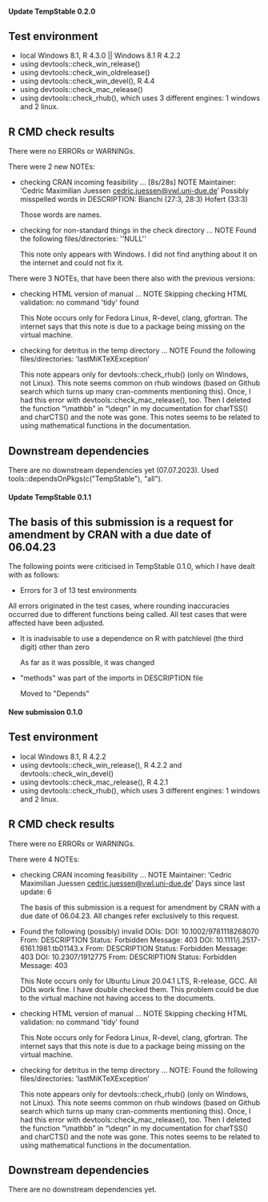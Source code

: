 #### Update TempStable 0.2.0

## Test environment
* local Windows 8.1, R 4.3.0 || Windows 8.1 R 4.2.2
* using devtools::check_win_release()
* using devtools::check_win_oldrelease()
* using devtools::check_win_devel(), R 4.4
* using devtools::check_mac_release()
* using devtools::check_rhub(), which uses 3 different engines: 1 windows and 2
  linux.

## R CMD check results
There were no ERRORs or WARNINGs.

There were 2 new NOTEs:

* checking CRAN incoming feasibility ... [8s/28s] NOTE
  Maintainer: ‘Cedric Maximilian Juessen <cedric.juessen@vwl.uni-due.de>’
  Possibly misspelled words in DESCRIPTION:
  Bianchi (27:3, 28:3)
  Hofert (33:3)
  
  Those words are names.
  
* checking for non-standard things in the check directory ... NOTE
  Found the following files/directories: ''NULL''
  
  This note only appears with Windows. I did not find anything about it on the 
  internet and could not fix it.
  
  
There were 3 NOTEs, that have been there also with the previous versions:

* checking HTML version of manual ... NOTE
  Skipping checking HTML validation: no command 'tidy' found
  
  This Note occurs only for Fedora Linux, R-devel, clang, gfortran. 
  The internet says that this note is due to a package being missing on the 
  virtual machine.

* checking for detritus in the temp directory ... NOTE
  Found the following files/directories:
  'lastMiKTeXException'
  
  This note appears only for devtools::check_rhub() (only on Windows, not Linux).
  This note seems common on rhub windows (based on Github search which
  turns up many cran-comments mentioning this).
  Once, I had this error with devtools::check_mac_release(), too. Then I deleted
  the function “\mathbb” in “\deqn” in my documentation for charTSS() and
  charCTS() and the note was gone. This notes seems to be related to using 
  mathematical functions in the documentation.
  
## Downstream dependencies

There are no downstream dependencies yet (07.07.2023). 
Used tools::dependsOnPkgs(c("TempStable"), "all").

#### Update TempStable 0.1.1

## The basis of this submission is a request for amendment by CRAN with a due date of 06.04.23
The following points were criticised in TempStable 0.1.0, which I have dealt 
with as follows:
*	Errors for 3 of 13 test environments

  All errors originated in the test cases, where rounding inaccuracies occurred
  due to different functions being called. All test cases that were affected 
  have been adjusted.
  
* It is inadvisable to use a dependence on R with patchlevel (the third digit) 
  other than zero
  
  As far as it was possible, it was changed
  
* "methods" was part of the imports in DESCRIPTION file

  Moved to "Depends"


#### New submission 0.1.0

## Test environment
* local Windows 8.1, R 4.2.2
* using devtools::check_win_release(), R 4.2.2 and devtools::check_win_devel()
* using devtools::check_mac_release(), R 4.2.1
* using devtools::check_rhub(), which uses 3 different engines: 1 windows and 2
  linux.

## R CMD check results
There were no ERRORs or WARNINGs.

There were 4 NOTEs:

* checking CRAN incoming feasibility ... NOTE
  Maintainer: ‘Cedric Maximilian Juessen <cedric.juessen@vwl.uni-due.de>’
  Days since last update: 6
  
  The basis of this submission is a request for amendment by CRAN with a due 
  date of 06.04.23. All changes refer exclusively to this request.
  
* Found the following (possibly) invalid DOIs:
  DOI: 10.1002/9781118268070
    From: DESCRIPTION
    Status: Forbidden
    Message: 403
  DOI: 10.1111/j.2517-6161.1981.tb01143.x
    From: DESCRIPTION
    Status: Forbidden
    Message: 403
  DOI: 10.2307/1912775
    From: DESCRIPTION
    Status: Forbidden
    Message: 403

  This Note occurs only for Ubuntu Linux 20.04.1 LTS, R-release, GCC. 
  All DOIs work fine.  I have double checked them. This problem could be due to 
  the virtual machine not having access to the documents.

* checking HTML version of manual ... NOTE
  Skipping checking HTML validation: no command 'tidy' found
  
  This Note occurs only for Fedora Linux, R-devel, clang, gfortran. 
  The internet says that this note is due to a package being missing on the 
  virtual machine.

* checking for detritus in the temp directory ... NOTE: Found the following
  files/directories: 'lastMiKTeXException'
  
  This note appears only for devtools::check_rhub() (only on Windows, not Linux).
  This note seems common on rhub windows (based on Github search which
  turns up many cran-comments mentioning this).
  Once, I had this error with devtools::check_mac_release(), too. Then I deleted
  the function “\mathbb” in “\deqn” in my documentation for charTSS() and
  charCTS() and the note was gone. This notes seems to be related to using 
  mathematical functions in the documentation.
  

## Downstream dependencies

There are no downstream dependencies yet.
